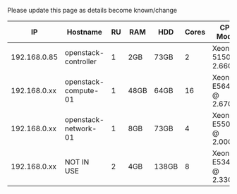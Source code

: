 Please update this page as details become known/change

| IP           | Hostname             | RU  | RAM   | HDD   | Cores  | CPU Model              |
| ------------ | -------------------- | --- | ----- | ----- | ------ | ---------------------- |
| 192.168.0.85 | openstack-controller |  1  | 2GB   | 73GB  | 2      | Xeon 5150 @ 2.66GHz    |
| 192.168.0.xx | openstack-compute-01 |  1  | 48GB  | 64GB  | 16     | Xeon E5640 @ 2.67GHz   |
| 192.168.0.xx | openstack-network-01 |  1  | 8GB   | 73GB  | 4      | Xeon E5504 @ 2.00GHz   |
| 192.168.0.xx | NOT IN USE           |  2  | 4GB   | 138GB | 8      | Xeon E5345 @ 2.33GHz   |